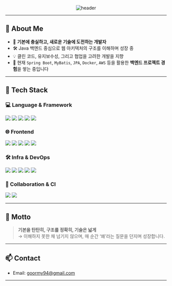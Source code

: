 <div align="center">

<!--Header-->
  
![header](https://capsule-render.vercel.app/api?type=waving&color=0:6DB33F,100:A8E063&height=300&section=header&text=Good%20to%20see%20you!%20I’m%20HyungGeun&fontSize=40&fontAlignY=40)
</div>

---

## 👋 About Me

- 🎯 **기본에 충실하고, 새로운 기술에 도전하는 개발자**
- 🛠️ Java 백엔드 중심으로 웹 아키텍처의 구조를 이해하며 성장 중
- 💡 클린 코드, 유지보수성, 그리고 협업을 고려한 개발을 지향
- 🌱 현재 `Spring Boot`, `MyBatis`, `JPA`, `Docker`, `AWS` 등을 활용한 **백엔드 프로젝트 경험**을 쌓는 중입니다

---

## 🧱 Tech Stack

### 💻 Language & Framework

<img src="https://img.shields.io/badge/Java11-007396?style=flat-square&logo=OpenJDK&logoColor=white"/>
<img src="https://img.shields.io/badge/Spring-6DB33F?style=flat-square&logo=Spring&logoColor=white"/>
<img src="https://img.shields.io/badge/Spring Boot-6DB33F?style=flat-square&logo=springboot&logoColor=white"/>
<img src="https://img.shields.io/badge/MyBatis-005BAC?style=flat-square&logo=data:image/png;base64,iVBORw0KGgo..."/> <!-- 마이바티스 로고 없으니 생략 가능 -->
<img src="https://img.shields.io/badge/Spring Data JPA-007ACC?style=flat-square&logo=Hibernate&logoColor=white"/>

### 🌐 Frontend

<img src="https://img.shields.io/badge/HTML5-E34F26?style=flat-square&logo=HTML5&logoColor=white"/>
<img src="https://img.shields.io/badge/CSS3-1572B6?style=flat-square&logo=CSS3&logoColor=white"/>
<img src="https://img.shields.io/badge/JavaScript-F7DF1E?style=flat-square&logo=JavaScript&logoColor=black"/>
<img src="https://img.shields.io/badge/Vue.js-4FC08D?style=flat-square&logo=Vue.js&logoColor=white"/>
<img src="https://img.shields.io/badge/JSP-007396?style=flat-square&logo=Java&logoColor=white"/>

### 🛠️ Infra & DevOps

<img src="https://img.shields.io/badge/MariaDB-003545?style=flat-square&logo=MariaDB&logoColor=white"/>
<img src="https://img.shields.io/badge/Docker-2496ED?style=flat-square&logo=Docker&logoColor=white"/>
<img src="https://img.shields.io/badge/Nginx-009639?style=flat-square&logo=Nginx&logoColor=white"/>
<img src="https://img.shields.io/badge/Redis-DC382D?style=flat-square&logo=Redis&logoColor=white"/>
<img src="https://img.shields.io/badge/AWS-232F3E?style=flat-square&logo=amazonaws&logoColor=white"/>

### 🔧 Collaboration & CI

<img src="https://img.shields.io/badge/GitHub-181717?style=flat-square&logo=GitHub&logoColor=white"/>
<img src="https://img.shields.io/badge/GitHub Actions-2088FF?style=flat-square&logo=githubactions&logoColor=white"/>

---

## 🧭 Motto

> **기본을 탄탄히, 구조를 정확히, 기술은 넓게**  
> → 이해하지 못한 채 넘기지 않으며, 매 순간 ‘왜’라는 질문을 던지며 성장합니다.

---

## 📫 Contact

- Email: goormy94@gmail.com

---
